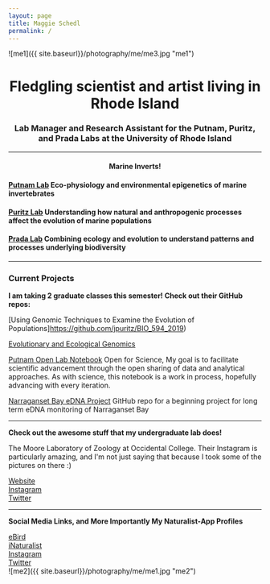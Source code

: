```yaml
---
layout: page
title: Maggie Schedl
permalink: /
---
```


![me1]({{ site.baseurl}}/photography/me/me3.jpg "me1")

# <center>Fledgling scientist and artist living in Rhode Island</center>
### <center>Lab Manager and Research Assistant for the Putnam, Puritz, and Prada Labs at the University of Rhode Island</center>

------------------------

#### <center>Marine Inverts!</center>

#### [Putnam Lab](http://putnamlab.com/) Eco-physiology and environmental epigenetics of marine invertebrates
#### [Puritz Lab](http://www.marineevoeco.com/) Understanding how natural and anthropogenic processes affect the evolution of marine populations
#### [Prada Lab](https://www.carlosprada.org/) Combining ecology and evolution to understand patterns and processes underlying biodiversity

------------------------



### Current Projects



**I am taking 2 graduate classes this semester! Check out their GitHub repos:**

[Using Genomic Techniques to Examine the Evolution of Populations]https://github.com/jpuritz/BIO_594_2019)

[Evolutionary and Ecological Genomics](https://github.com/pradac/BIO594_2019)

[Putnam Open Lab Notebook](https://meschedl.github.io/MESPutnam_Open_Lab_Notebook/)
Open for Science, My goal is to facilitate scientific advancement through the open sharing of data and analytical approaches. As with science, this notebook is a work in process, hopefully advancing with every iteration.

[Narraganset Bay eDNA Project](https://github.com/meschedl/Narragansett_Bay_eDNA)
GitHub repo for a beginning project for long term eDNA monitoring of Narraganset Bay 

---------------------

**Check out the awesome stuff that my undergraduate lab does!**

The Moore Laboratory of Zoology at Occidental College. Their Instagram is particularly amazing, and I'm not just saying that because I took some of the pictures on there :)

[Website](https://www.oxy.edu/moore-lab-zoology)  
[Instagram](https://www.instagram.com/mlzbirds/)  
[Twitter](https://twitter.com/OxyMLZ)

---------------------

**Social Media Links, and More Importantly My Naturalist-App Profiles**

[eBird](https://ebird.org/profile/OTYxNDAx/)  
[iNaturalist](https://www.inaturalist.org/people/maggieschedl)  
[Instagram](https://www.instagram.com/letsbeestill/)  
[Twitter](https://twitter.com/maggie_schedl)  
![me2]({{ site.baseurl}}/photography/me/me1.jpg "me2")
